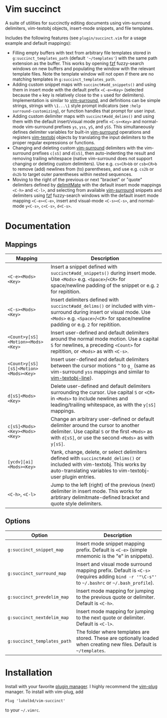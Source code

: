 Vim succinct
============

A suite of utilities for succinctly editing documents using vim-surround delimiters,
vim-textobj objects, insert-mode snippets, and file templates.

Includes the following features (see `plugin/succinct.vim` for a usage example and
default mappings):

* Filling empty buffers with text from arbitrary file templates stored in
  `g:succinct_templates_path` (default `'~/templates'`) with the same path extension
  as the buffer. This works by opening [fzf](https://github.com/junegunn/fzf) fuzzy-search windows on new buffers and
  populating the window with the relevant template files. Note the template window will
  not open if there are no matching templates in `g:succinct_templates_path`.
* Adding custom snippet maps with `succinct#add_snippets()` and using them in insert
  mode with the default prefix `<C-e><Key>` (selected because the `e` key is relatively
  close to the `s` used for delimiters). Implementation is similar to [vim-surround](https://github.com/tpope/vim-surround),
  and definitions can be simple strings, strings with `\1...\1` style prompt indicators
  (see `:help surround-customizing`), or function handles that prompt for user input.
* Adding custom delimiter maps with `succinct#add_delims()` and using them with the
  default insert/visual mode prefix `<C-s><Key>` and normal-mode vim-surround prefixes
  `ys`, `yss`, `yS`, and `ySS`. This simultaneously defines delimiter variables for
  built-in [vim-surround](https://github.com/tpope/vim-surround) operations and registers [vim-textobj](https://github.com/kana/vim-textobj-user) objects by translating
  the input delimiters to the proper regular expressions or functions.
* Changing and deleting custom [vim-surround](https://github.com/tpope/vim-surround) delimiters with the vim-surround prefixes
  `c[sS]` and `d[sS]`, then auto-indenting the result and removing trailing whitespace
  (native vim-surround does not support changing or deleting custom delimiters). Use
  e.g. `cs<CR>bb` or `csb<CR>b` to remove (add) newlines from (to) parentheses, and use
  e.g. `cs2b` or `ds2b` to target outer parentheses within nested sequences.
* Moving to the right of the previous or next "bracket" or "quote" delimiters defined
  by [delimitMate](https://github.com/Raimondi/delimitMate) with the default insert mode mappings `<C-h>` and `<C-l>`, and
  selecting from available [vim-surround](https://github.com/tpope/vim-surround) snippets and delimiters using [fzf](https://github.com/junegunn/fzf) fuzzy-search
  windows with the default insert mode mapping `<C-e><C-e>`, insert and visual-mode
  `<C-s><C-s>`, and normal-mode `y<C-s>`, `c<C-s>`, `d<C-s>`.


Documentation
=============

Mappings
--------

| Mapping | Description |
| ---- | ---- |
| `<C-e><Mods><Key>` | Insert a snippet defined with `succinct#add_snippets()` during insert mode. Use `<Mods>` e.g. `<Space>`/`<CR>` for space/newline padding of the snippet or e.g. `2` for repitition. |
| `<C-s><Mods><Key>` | Insert delimiters defined with `succinct#add_delims()` or included with vim-surround during insert or visual mode. Use `<Mods>` e.g. `<Space>`/`<CR>` for space/newline padding or e.g. `2` for repitition. |
| `<Count>y[sS]<Motion><Mods><Key>` | Insert user-defined and default delimiters around the normal mode motion. Use a capital `S` for newlines, a preceding `<Count>` for repitition, or `<Mods>` as with `<C-s>`.
| `<Count>y[sS][sS]<Motion><Mods><Key>` | Insert user-defined and default delimiters between the cursor motions `^` to `g_` (same as vim-surround `yss` mappings and similar to [vim-textobj-line](https://github.com/kana/vim-textobj-line)). |
| `d[sS]<Mods><Key>` | Delete user-defined and default delimiters surrounding the cursor. Use capital `S` or `<CR>` in `<Mods>` to include newlines and leading/trailing whitespace, as with the `y[sS]` mappings. |
| `c[sS]<Mods><Key><Mods><Key>` | Change an arbitrary user-defined or default delimiter around the cursor to another delimiter. Use capital `S` or the first `<Mods>` as with `d[sS]`, or use the second `<Mods>` as with `y[sS]`. |
| `[ycdv][ai]<Mods><Key>` | Yank, change, delete, or select delimiters defined with `succinct#add_delims()` or included with vim-textobj. This works by auto-translating variables to vim-textobj-user plugin entries. |
| `<C-h>`, `<C-l>` | Jump to the left (right) of the previous (next) delimiter in insert mode. This works for arbtirary delimitmate-defined bracket and quote style delimiters. |

Options
-------

| Option | Description |
| ---- | ---- |
| `g:succinct_snippet_map` | Insert mode snippet mapping prefix. Default is `<C-e>` (simple mnemonic is the "e" in snippets). |
| `g:succinct_surround_map` | Insert and visual mode surround mapping prefix. Default is `<C-s>` (requires adding `bind -r '"\C-s"'` to `~/.bashrc` or `~/.bash_profile`). |
| `g:succinct_prevdelim_map` | Insert mode mapping for jumping to the previous quote or delimiter. Default is `<C-h>`. |
| `g:succinct_nextdelim_map` | Insert mode mapping for jumping to the next quote or delimiter. Default is `<C-l>`. |
| `g:succinct_templates_path` | The folder where templates are stored. These are optionally loaded when creating new files. Default is `~/templates`. |

Installation
============

Install with your favorite [plugin manager](https://vi.stackexchange.com/q/388/8084).
I highly recommend the [vim-plug](https://github.com/junegunn/vim-plug) manager.
To install with vim-plug, add
```
Plug 'lukelbd/vim-succinct'
```
to your `~/.vimrc`.
